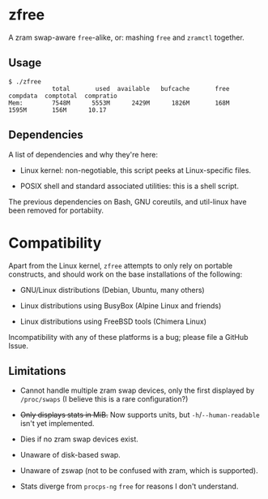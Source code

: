 # zfree

A zram swap-aware `free`-alike, or: mashing `free` and `zramctl` together.

## Usage

```console
$ ./zfree
            total       used  available   bufcache       free   compdata  comptotal  compratio
Mem:        7548M      5553M      2429M      1826M       168M      1595M       156M      10.17
```

## Dependencies

A list of dependencies and why they're here:

* Linux kernel: non-negotiable, this script peeks at Linux-specific files.

* POSIX shell and standard associated utilities: this is a shell script.

The previous dependencies on Bash, GNU coreutils, and util-linux have
been removed for portabiity.

# Compatibility

Apart from the Linux kernel, `zfree` attempts to only rely on
portable constructs, and should work on the base installations
of the following:

* GNU/Linux distributions (Debian, Ubuntu, many others)

* Linux distributions using BusyBox (Alpine Linux and friends)

* Linux distributions using FreeBSD tools (Chimera Linux)

Incompatibility with any of these platforms is a bug;
please file a GitHub Issue.

## Limitations

* Cannot handle multiple zram swap devices, only the first displayed
  by `/proc/swaps` (I believe this is a rare configuration?)

* ~~Only displays stats in MiB.~~
  Now supports units, but `-h`/`--human-readable` isn't yet implemented.

* Dies if no zram swap devices exist.

* Unaware of disk-based swap.

* Unaware of zswap (not to be confused with zram, which is supported).

* Stats diverge from `procps-ng` `free` for reasons I don't understand.
